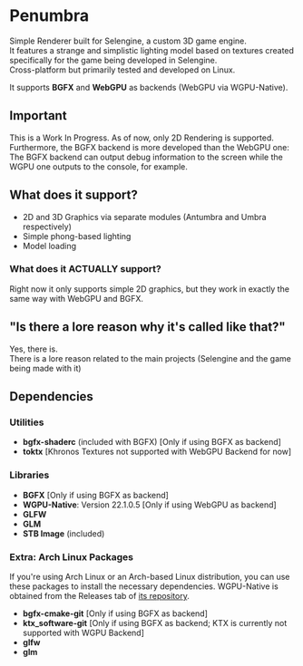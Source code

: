 # Penumbra

Simple Renderer built for Selengine, a custom 3D game engine.   
It features a strange and simplistic lighting model based on textures created specifically for the game being developed in Selengine.   
Cross-platform but primarily tested and developed on Linux.

It supports **BGFX** and **WebGPU** as backends (WebGPU via WGPU-Native).

## Important

This is a Work In Progress. As of now, only 2D Rendering is supported.  
Furthermore, the BGFX backend is more developed than the WebGPU one:
The BGFX backend can output debug information to the screen while the
WGPU one outputs to the console, for example.

## What does it support?

- 2D and 3D Graphics via separate modules (Antumbra and Umbra respectively)
- Simple phong-based lighting
- Model loading

### What does it ACTUALLY support?

Right now it only supports simple 2D graphics, but they work in exactly the same way with WebGPU and BGFX.

## "Is there a lore reason why it's called like that?"

Yes, there is.  
There is a lore reason related to the main projects (Selengine and the game being made with it)

## Dependencies
### Utilities
- **bgfx-shaderc** (included with BGFX) \[Only if using BGFX as backend\]
- **toktx** \[Khronos Textures not supported with WebGPU Backend for now\]

### Libraries
- **BGFX** \[Only if using BGFX as backend\]
- **WGPU-Native**: Version 22.1.0.5 \[Only if using WebGPU as backend\]
- **GLFW**
- **GLM**
- **STB Image** (included)

### Extra: Arch Linux Packages

If you're using Arch Linux or an Arch-based Linux distribution, you can
use these packages to install the necessary dependencies.
WGPU-Native is obtained from the Releases tab of [its repository](https://github.com/gfx-rs/wgpu-native/).

- **bgfx-cmake-git** \[Only if using BGFX as backend\]
- **ktx_software-git** \[Only if using BGFX as backend; KTX is currently not supported with WGPU Backend\]
- **glfw**
- **glm**